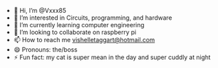 - 👋 Hi, I’m @Vxxx85
- 👀 I’m interested in Circuits, programming, and hardware
- 🌱 I’m currently learning computer engineering 
- 💞️ I’m looking to collaborate on raspberry pi
- 📫 How to reach me vishelletaggart@hotmail.com
- 😄 Pronouns: the/boss
- ⚡ Fun fact: my cat is super mean in the day and super cuddly at night 

<!---
Vxxx85/Vxxx85 is a ✨ special ✨ repository because its `README.md` (this file) appears on your GitHub profile.
You can click the Preview link to take a look at your changes.
--->
